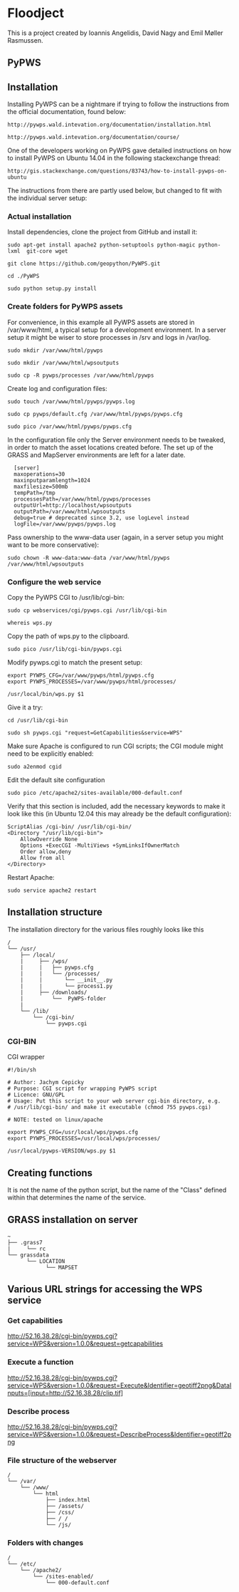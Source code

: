 # Floodject

This is a project created by Ioannis Angelidis, David Nagy and Emil Møller Rasmussen.  

## PyPWS

## Installation

Installing PyWPS can be a nightmare if trying to follow the instructions from the official documentation, found below:

```
http://pywps.wald.intevation.org/documentation/installation.html
```

```
http://pywps.wald.intevation.org/documentation/course/
```

One of the developers working on PyWPS gave detailed instructions on how to install PyWPS on Ubuntu 14.04 in the following stackexchange thread:

```
http://gis.stackexchange.com/questions/83743/how-to-install-pywps-on-ubuntu
```

The instructions from there are partly used below, but changed to fit with the individual server setup:

### Actual installation

Install dependencies, clone the project from GitHub and install it:

```
sudo apt-get install apache2 python-setuptools python-magic python-lxml  git-core wget

git clone https://github.com/geopython/PyWPS.git

cd ./PyWPS

sudo python setup.py install
```

### Create folders for PyWPS assets

For convenience, in this example all PyWPS assets are stored in /var/www/html, a typical setup for a development environment. In a server setup it might be wiser to store processes in /srv and logs in /var/log.

```
sudo mkdir /var/www/html/pywps

sudo mkdir /var/www/html/wpsoutputs

sudo cp -R pywps/processes /var/www/html/pywps
```

Create log and configuration files:

```
sudo touch /var/www/html/pywps/pywps.log

sudo cp pywps/default.cfg /var/www/html/pywps/pywps.cfg

sudo pico /var/www/html/pywps/pywps.cfg
```

In the configuration file only the Server environment needs to be tweaked, in order to match the asset locations created before. The set up of the GRASS and MapServer environments are left for a later date.

```
  [server]
  maxoperations=30
  maxinputparamlength=1024
  maxfilesize=500mb
  tempPath=/tmp
  processesPath=/var/www/html/pywps/processes
  outputUrl=http://localhost/wpsoutputs
  outputPath=/var/www/html/wpsoutputs
  debug=true # deprecated since 3.2, use logLevel instead
  logFile=/var/www/pywps/pywps.log
```

Pass ownership to the www-data user (again, in a server setup you might want to be more conservative):

```
sudo chown -R www-data:www-data /var/www/html/pywps /var/www/html/wpsoutputs
```

### Configure the web service

Copy the PyWPS CGI to /usr/lib/cgi-bin:

```
sudo cp webservices/cgi/pywps.cgi /usr/lib/cgi-bin

whereis wps.py
```

Copy the path of wps.py to the clipboard.

```
sudo pico /usr/lib/cgi-bin/pywps.cgi
```

Modify pywps.cgi to match the present setup:

```
export PYWPS_CFG=/var/www/pywps/html/pywps.cfg
export PYWPS_PROCESSES=/var/www/pywps/html/processes/

/usr/local/bin/wps.py $1
```

Give it a try:

```
cd /usr/lib/cgi-bin

sudo sh pywps.cgi "request=GetCapabilities&service=WPS"
```

Make sure Apache is configured to run CGI scripts; the CGI module might need to be explicitly enabled:

```
sudo a2enmod cgid
```

Edit the default site configuration

```
sudo pico /etc/apache2/sites-available/000-default.conf
```

Verify that this section is included, add the necessary keywords to make it look like this (in Ubuntu 12.04 this may already be the default configuration):

```
ScriptAlias /cgi-bin/ /usr/lib/cgi-bin/
<Directory "/usr/lib/cgi-bin">
    AllowOverride None
    Options +ExecCGI -MultiViews +SymLinksIfOwnerMatch
    Order allow,deny
    Allow from all
</Directory>
```

Restart Apache:

```
sudo service apache2 restart
```

## Installation structure
The installation directory for the various files roughly looks like this

```
/
└── /usr/
    ├── /local/
    |     ├── /wps/
    |     |   ├── pywps.cfg
    |     |   └── /processes/
    |     |       └── __init__.py
    |     |       └── process1.py
    |     ├── /downloads/
    |         └──  PyWPS-folder
    |
    └── /lib/
        └── /cgi-bin/
            └── pywps.cgi
```

### CGI-BIN

CGI wrapper

```
#!/bin/sh

# Author: Jachym Cepicky
# Purpose: CGI script for wrapping PyWPS script
# Licence: GNU/GPL
# Usage: Put this script to your web server cgi-bin directory, e.g.
# /usr/lib/cgi-bin/ and make it executable (chmod 755 pywps.cgi)

# NOTE: tested on linux/apache

export PYWPS_CFG=/usr/local/wps/pywps.cfg
export PYWPS_PROCESSES=/usr/local/wps/processes/

/usr/local/pywps-VERSION/wps.py $1
```

## Creating functions
It is not the name of the python script, but the name of the "Class" defined within that determines the name of the service.

## GRASS installation on server

```
~
├── .grass7
|     └── rc
└── grassdata
      └── LOCATION
            └── MAPSET

```

## Various URL strings for accessing the WPS service
### Get capabilities
http://52.16.38.28/cgi-bin/pywps.cgi?service=WPS&version=1.0.0&request=getcapabilities

### Execute a function
http://52.16.38.28/cgi-bin/pywps.cgi?service=WPS&version=1.0.0&request=Execute&Identifier=geotiff2png&DataInputs=[input=http://52.16.38.28/clip.tif]

### Describe process
http://52.16.38.28/cgi-bin/pywps.cgi?service=WPS&version=1.0.0&request=DescribeProcess&Identifier=geotiff2png

### File structure of the webserver

```
/
└── /var/
    └── /www/
        └── html
            ├── index.html
            ├── /assets/
            ├── /css/
            ├── / /
            └── /js/
```

### Folders with changes

```
/
└── /etc/
    └── /apache2/
        └── /sites-enabled/
            └── 000-default.conf
```
